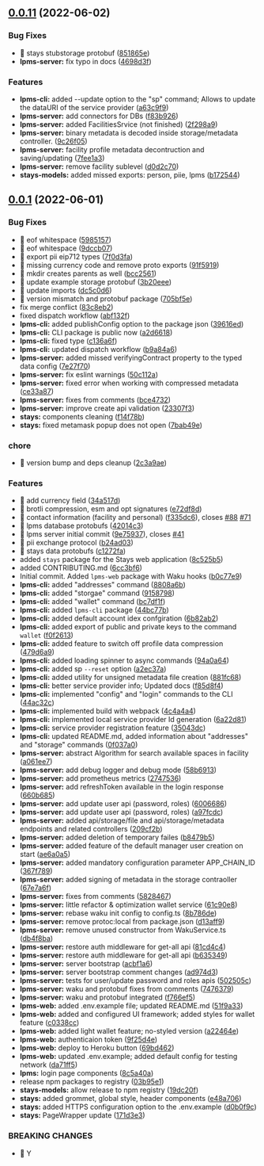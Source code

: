 ## [0.0.11](https://github.com/windingtree/lpms-cli/compare/v0.0.1...v0.0.11) (2022-06-02)

### Bug Fixes

- 🐛 stays stubstorage protobuf ([851865e](https://github.com/windingtree/lpms-cli/commit/851865e25c851069ed42342a01b88bab151e07da))
- **lpms-server:** fix typo in docs ([4698d3f](https://github.com/windingtree/lpms-cli/commit/4698d3fce70ae2905879bcd481894f72aa9ef088))

### Features

- **lpms-cli:** added --update option to the "sp" command; Allows to update the dataURI of the service provider ([a63c9f9](https://github.com/windingtree/lpms-cli/commit/a63c9f9c0e8d3525d7780ffbc50e1fcd2d98be0c))
- **lpms-server:** add connectors for DBs ([f83b926](https://github.com/windingtree/lpms-cli/commit/f83b926ca75802e0a9c629874f115a565146a34f))
- **lpms-server:** added FacilitiesSrvice (not finished) ([2f298a9](https://github.com/windingtree/lpms-cli/commit/2f298a9cef85299e5291ff8b17a1e41cdf1a5894))
- **lpms-server:** binary metadata is decoded inside storage/metadata controller. ([9c26f05](https://github.com/windingtree/lpms-cli/commit/9c26f05679e0f29820adb0e58f867b533fdc31f2))
- **lpms-server:** facility profile metadata decontruction and saving/updating ([7fee1a3](https://github.com/windingtree/lpms-cli/commit/7fee1a3c2b1095a3e5766f7f4c9153582ca34ca9))
- **lpms-server:** remove facility sublevel ([d0d2c70](https://github.com/windingtree/lpms-cli/commit/d0d2c709e5ddf823e23f7e9d36ca2939f0bf34a4))
- **stays-models:** added missed exports: person, piie, lpms ([b172544](https://github.com/windingtree/lpms-cli/commit/b1725449500fcbf862cd76aea29f5a39440647c6))

## [0.0.1](https://github.com/windingtree/lpms-cli/compare/b0c77e941866719af58afc16ec03cf3db2b4bf14...v0.0.1) (2022-06-01)

### Bug Fixes

- 🐛 eof whitespace ([5985157](https://github.com/windingtree/lpms-cli/commit/5985157a9bd7dc484579b9c01c60f49f6c8c9f19))
- 🐛 eof whitespace ([9dccb07](https://github.com/windingtree/lpms-cli/commit/9dccb07741e65d4388e5ccd427cdb625e7d10834))
- 🐛 export pii eip712 types ([7f0d3fa](https://github.com/windingtree/lpms-cli/commit/7f0d3fa53ba752e65fc446a7a8b401fa91321a7b))
- 🐛 missing currency code and remove proto exports ([91f5919](https://github.com/windingtree/lpms-cli/commit/91f59197097273e033b2f6c7efd0c769f6ede969))
- 🐛 mkdir creates parents as well ([bcc2561](https://github.com/windingtree/lpms-cli/commit/bcc2561c4f66fdee9c620e418fc27c2998b717d3))
- 🐛 update example storage protobuf ([3b20eee](https://github.com/windingtree/lpms-cli/commit/3b20eee098edb5b60e890f15db5446b3c553b698))
- 🐛 update imports ([dc5c0d6](https://github.com/windingtree/lpms-cli/commit/dc5c0d6ade27ca54a4e1474473106aa5d18e4c60))
- 🐛 version mismatch and protobuf package ([705bf5e](https://github.com/windingtree/lpms-cli/commit/705bf5e1022a044b08b8ddd8fde99ea6ce9db72c))
- fix merge conflict ([83c8eb2](https://github.com/windingtree/lpms-cli/commit/83c8eb266b1fbfecc8f21230135834de2113012d))
- fixed dispatch workflow ([abf132f](https://github.com/windingtree/lpms-cli/commit/abf132f5ea1f146ccce65c1b478334a992296030))
- **lpms-cli:** added publishConfig option to the package json ([39616ed](https://github.com/windingtree/lpms-cli/commit/39616ed7fff022cb6a3876c9cdc9458da3e708f0))
- **lpms-cli:** CLI package is public now ([a2d6618](https://github.com/windingtree/lpms-cli/commit/a2d6618dfb3986343d3cbefd1950a5351db006b6))
- **lpms-cli:** fixed type ([c136a6f](https://github.com/windingtree/lpms-cli/commit/c136a6fb7ed1b4e0b4b9ca91099d0a2bc2746a2c))
- **lpms-cli:** updated dispatch workflow ([b9a84a6](https://github.com/windingtree/lpms-cli/commit/b9a84a612502cc4259fdd5af41ce1c566d68795f))
- **lpms-server:** added missed verifyingContract property to the typed data config ([7e27f70](https://github.com/windingtree/lpms-cli/commit/7e27f709c10659b9377c379cbb7bcea3fec2ce5a))
- **lpms-server:** fix eslint warnings ([50c112a](https://github.com/windingtree/lpms-cli/commit/50c112aa34d78ad3120c1728d2fe71a554e11325))
- **lpms-server:** fixed error when working with compressed metadata ([ce33a87](https://github.com/windingtree/lpms-cli/commit/ce33a871617c83af66af29c1c4cda5c78aa93df2))
- **lpms-server:** fixes from comments ([bce4732](https://github.com/windingtree/lpms-cli/commit/bce47324e7ae5e779a0def126643a87d0d730706))
- **lpms-server:** improve create api validation ([23307f3](https://github.com/windingtree/lpms-cli/commit/23307f332bf316b9055c87014d6be8b1c21b22ac))
- **stays:** components cleaning ([f14f78b](https://github.com/windingtree/lpms-cli/commit/f14f78b4ef4bf2cf5e534f971f0ef00dd21a362f))
- **stays:** fixed metamask popup does not open ([7bab49e](https://github.com/windingtree/lpms-cli/commit/7bab49e5e290e2ca8a104e2047acddd758c63351))

### chore

- 🤖 version bump and deps cleanup ([2c3a9ae](https://github.com/windingtree/lpms-cli/commit/2c3a9ae30ac7575a06476dd0963ae5ff5d1afab2))

### Features

- 🎸 add currency field ([34a517d](https://github.com/windingtree/lpms-cli/commit/34a517de9f089eafb4635260e2e055b49a1791e5))
- 🎸 brotli compression, esm and opt signatures ([e72df8d](https://github.com/windingtree/lpms-cli/commit/e72df8d7ccb18770032763e9b11b49f92c558b58))
- 🎸 contact information (facility and personal) ([f335dc6](https://github.com/windingtree/lpms-cli/commit/f335dc6ce8ea2a00e893441797524ee784646a8e)), closes [#88](https://github.com/windingtree/lpms-cli/issues/88) [#71](https://github.com/windingtree/lpms-cli/issues/71)
- 🎸 lpms database protobufs ([42014c3](https://github.com/windingtree/lpms-cli/commit/42014c3b62947e3a1d62a1180c36575ff5c214d5))
- 🎸 lpms server initial commit ([9e75937](https://github.com/windingtree/lpms-cli/commit/9e75937405de23a36d3d5434da4bf46a8f29c91d)), closes [#41](https://github.com/windingtree/lpms-cli/issues/41)
- 🎸 pii exchange protocol ([b24ad03](https://github.com/windingtree/lpms-cli/commit/b24ad03746b38b091f817a610851dc0c0035c237))
- 🎸 stays data protobufs ([c1272fa](https://github.com/windingtree/lpms-cli/commit/c1272faef6fa16fd06928d1be54188b8dea22156))
- added `stays` package for the Stays web application ([8c525b5](https://github.com/windingtree/lpms-cli/commit/8c525b51f5b90f053090c2482ee7005a565f9f60))
- added CONTRIBUTING.md ([6cc3bf6](https://github.com/windingtree/lpms-cli/commit/6cc3bf641d8c4079b25c18baa248987a8ec79a76))
- Initial commit. Added `lpms-web` package with Waku hooks ([b0c77e9](https://github.com/windingtree/lpms-cli/commit/b0c77e941866719af58afc16ec03cf3db2b4bf14))
- **lpms-cli:** added "addresses" command ([8808a6b](https://github.com/windingtree/lpms-cli/commit/8808a6b85e5fe9dc4eef977272c338d7602ee953))
- **lpms-cli:** added "storgae" command ([9158798](https://github.com/windingtree/lpms-cli/commit/9158798a05069f4412fcd8fb8f70571566c14032))
- **lpms-cli:** added "wallet" command ([bc7df1f](https://github.com/windingtree/lpms-cli/commit/bc7df1f761384acc56b870de97e14fa3591b9544))
- **lpms-cli:** added `lpms-cli` package ([44bc77b](https://github.com/windingtree/lpms-cli/commit/44bc77b669d08e8843a1f23510f43185b81eb0c5))
- **lpms-cli:** added default account idex confgiration ([6b82ab2](https://github.com/windingtree/lpms-cli/commit/6b82ab2801e25a1f7911d8fce149c3e06b09e9a0))
- **lpms-cli:** added export of public and private keys to the command `wallet` ([f0f2613](https://github.com/windingtree/lpms-cli/commit/f0f2613d948ffd512466782360ab3b962a362e70))
- **lpms-cli:** added feature to switch off profile data compression ([479d6a9](https://github.com/windingtree/lpms-cli/commit/479d6a92757f4edf563a3f7a38e907b17b5d0d32))
- **lpms-cli:** added loading spinner to async commands ([94a0a64](https://github.com/windingtree/lpms-cli/commit/94a0a64875669499bd6f070678f95a0828221f04))
- **lpms-cli:** added sp `--reset` option ([a2ec37a](https://github.com/windingtree/lpms-cli/commit/a2ec37a32015f420b8daf94bcd935e93ecb9b773))
- **lpms-cli:** added utility for unsigned metadata file creation ([881fc68](https://github.com/windingtree/lpms-cli/commit/881fc68ab2bd3f8e80244e905acd20c7ed3afee3))
- **lpms-cli:** better service provider info; Updated docs ([f85d8f4](https://github.com/windingtree/lpms-cli/commit/f85d8f49e8aa65a2368cd3fb2d3148ae28fb047f))
- **lpms-cli:** implemented "config" and "login" commands to the CLI ([44ac32c](https://github.com/windingtree/lpms-cli/commit/44ac32c5722a70cc07af347fe0385f656860d543))
- **lpms-cli:** implemented build with webpack ([4c4a4a4](https://github.com/windingtree/lpms-cli/commit/4c4a4a4fa13bda47d6719cf1cc76e94e47982d43))
- **lpms-cli:** implemented local service provider Id generation ([6a22d81](https://github.com/windingtree/lpms-cli/commit/6a22d8110fc2c9c129198a80475ffd41b5f0fad8))
- **lpms-cli:** service provider registration feature ([35043dc](https://github.com/windingtree/lpms-cli/commit/35043dc57434b25fa630ee71ef40cba924219ce7))
- **lpms-cli:** updated README.md, added information about "addresses" and "storage" commands ([0f037a0](https://github.com/windingtree/lpms-cli/commit/0f037a0ce178358e88b1e17cbe589124df2847fc))
- **lpms-server:** abstract Algorithm for search available spaces in facility ([a061ee7](https://github.com/windingtree/lpms-cli/commit/a061ee7f67be0624e2efca64738d96d03988f043))
- **lpms-server:** add debug logger and debug mode ([58b6913](https://github.com/windingtree/lpms-cli/commit/58b6913189757a8ec6a21be2c7f84172703e1f0e))
- **lpms-server:** add prometheus metrics ([2747536](https://github.com/windingtree/lpms-cli/commit/2747536d26ae5a454c436b93561a7699e1e4f5ee))
- **lpms-server:** add refreshToken available in the login response ([660b685](https://github.com/windingtree/lpms-cli/commit/660b685fcce6821542c2a05e8ee7f656eef467f2))
- **lpms-server:** add update user api (password, roles) ([6006686](https://github.com/windingtree/lpms-cli/commit/6006686122f8db4ed502bfa078396c6020189dfa))
- **lpms-server:** add update user api (password, roles) ([a97fcdc](https://github.com/windingtree/lpms-cli/commit/a97fcdc0f05c03cd84937237b23feb4165708084))
- **lpms-server:** added api/storage/file and api/storage/metadata endpoints and related controllers ([209cf2b](https://github.com/windingtree/lpms-cli/commit/209cf2b06cde98a9f6c32b21c7329efc5d1a9f0a))
- **lpms-server:** added deletion of temporary failes ([b8479b5](https://github.com/windingtree/lpms-cli/commit/b8479b5ff1de6bc8b07f1f5040f8d4b8b97dd1b3))
- **lpms-server:** added feature of the default manager user creation on start ([ae6a0a5](https://github.com/windingtree/lpms-cli/commit/ae6a0a550a024b0235f70456b61ae778ee3fa5dc))
- **lpms-server:** added mandatory configuration parameter APP_CHAIN_ID ([367f789](https://github.com/windingtree/lpms-cli/commit/367f78916c7c0682e19c7bdf07202e05a3c75dcb))
- **lpms-server:** added signing of metadata in the storage contraoller ([67e7a6f](https://github.com/windingtree/lpms-cli/commit/67e7a6ffd956279415d5fb0aa3fbb44632a828f7))
- **lpms-server:** fixes from comments ([5828467](https://github.com/windingtree/lpms-cli/commit/582846756001dcaea791d537b09e38a752867fd1))
- **lpms-server:** little refactor & optimization wallet service ([61c90e8](https://github.com/windingtree/lpms-cli/commit/61c90e86691e6361ebe753e6a74d4c180195f62f))
- **lpms-server:** rebase waku init config to config.ts ([8b786de](https://github.com/windingtree/lpms-cli/commit/8b786de09f2086c9e5c8690e41c8593641bff255))
- **lpms-server:** remove protoc:local from package.json ([d13aff9](https://github.com/windingtree/lpms-cli/commit/d13aff9407a5109b21e46f03007122d2ae2cb4c7))
- **lpms-server:** remove unused constructor from WakuService.ts ([db4f8ba](https://github.com/windingtree/lpms-cli/commit/db4f8ba1ecd000d7e071b1964576a20f74629aad))
- **lpms-server:** restore auth middleware for get-all api ([81cd4c4](https://github.com/windingtree/lpms-cli/commit/81cd4c40f27bc470de11aca5a0c57d1218fa890e))
- **lpms-server:** restore auth middleware for get-all api ([b635349](https://github.com/windingtree/lpms-cli/commit/b63534996284824e226a1ad78b2b5dbc4528d07a))
- **lpms-server:** server bootstrap ([acbf1a6](https://github.com/windingtree/lpms-cli/commit/acbf1a6c3706eb685a6017026013f388e65b8993))
- **lpms-server:** server bootstrap comment changes ([ad974d3](https://github.com/windingtree/lpms-cli/commit/ad974d334438b14aa695e7eb1c539941fb156910))
- **lpms-server:** tests for user/update password and roles apis ([502505c](https://github.com/windingtree/lpms-cli/commit/502505ccaaf7c448386f8b9c5b50683290b52a9a))
- **lpms-server:** waku and protobuf fixes from comments ([7476379](https://github.com/windingtree/lpms-cli/commit/747637928a6bd684a65061b1a9f608221feee305))
- **lpms-server:** waku and protobuf integrated ([f766ef5](https://github.com/windingtree/lpms-cli/commit/f766ef51a5acd64723aa6871670eb1dcaeb108cb))
- **lpms-web:** added .env.example file; updated README.md ([51f9a33](https://github.com/windingtree/lpms-cli/commit/51f9a333193886b6238fa4f398222e566fbac505))
- **lpms-web:** added and configured UI framework; added styles for wallet feature ([c0338cc](https://github.com/windingtree/lpms-cli/commit/c0338cc42a81aecabdebf101ce602f24f02a10f0))
- **lpms-web:** added light wallet feature; no-styled version ([a22464e](https://github.com/windingtree/lpms-cli/commit/a22464ef427d5bf94a126085638999e53182d818))
- **lpms-web:** authenticaion token ([9f25d4e](https://github.com/windingtree/lpms-cli/commit/9f25d4e914ee2c6eb76e5d36828883c34fe37160))
- **lpms-web:** deploy to Heroku button ([69bd462](https://github.com/windingtree/lpms-cli/commit/69bd462a9d1b0eba4ebbdc602acd1c6cf6638d05))
- **lpms-web:** updated .env.example; added default config for testing network ([da71ff5](https://github.com/windingtree/lpms-cli/commit/da71ff5f415b8208511372916f2c354b2f9e0a59))
- **lpms:** login page components ([8c5a40a](https://github.com/windingtree/lpms-cli/commit/8c5a40ae6c5e6a7fb921a0bf3c7dd81df9180291))
- release npm packages to registry ([03b95e1](https://github.com/windingtree/lpms-cli/commit/03b95e1daa613b821cf4577b49cfba5310e09001))
- **stays-models:** allow release to npm registry ([19dc20f](https://github.com/windingtree/lpms-cli/commit/19dc20f49ca1291c818c960d70ecfed4e4c129e8))
- **stays:** added grommet, global style, header components ([e48a706](https://github.com/windingtree/lpms-cli/commit/e48a706bebeb67d0c93037dfcfc6ee3528ec42c1))
- **stays:** added HTTPS configuration option to the .env.example ([d0b0f9c](https://github.com/windingtree/lpms-cli/commit/d0b0f9c9385cbd2a6be75239b966b901069a9d97))
- **stays:** PageWrapper update ([171d3e3](https://github.com/windingtree/lpms-cli/commit/171d3e394a5f7aefb682ab6312c3cfb461ed04e9))

### BREAKING CHANGES

- 🧨 Y
